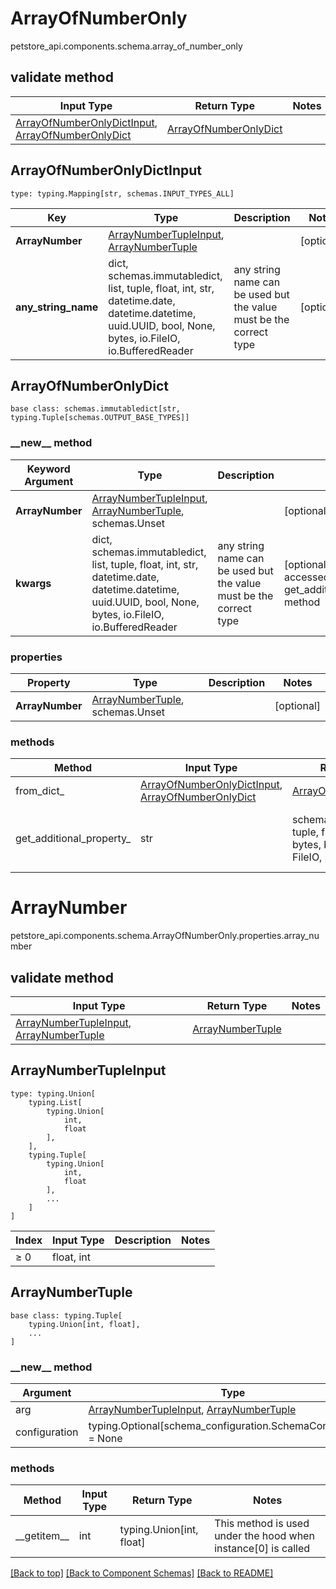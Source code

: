 # ArrayOfNumberOnly
petstore_api.components.schema.array_of_number_only

## validate method
Input Type | Return Type | Notes
------------ | ------------- | -------------
[ArrayOfNumberOnlyDictInput](#arrayofnumberonlydictinput), [ArrayOfNumberOnlyDict](#arrayofnumberonlydict) | [ArrayOfNumberOnlyDict](#arrayofnumberonlydict) |

## ArrayOfNumberOnlyDictInput
```
type: typing.Mapping[str, schemas.INPUT_TYPES_ALL]
```
Key | Type |  Description | Notes
------------ | ------------- | ------------- | -------------
**ArrayNumber** | [ArrayNumberTupleInput](#arraynumbertupleinput), [ArrayNumberTuple](#arraynumbertuple) |  | [optional]
**any_string_name** | dict, schemas.immutabledict, list, tuple, float, int, str, datetime.date, datetime.datetime, uuid.UUID, bool, None, bytes, io.FileIO, io.BufferedReader | any string name can be used but the value must be the correct type | [optional]

## ArrayOfNumberOnlyDict
```
base class: schemas.immutabledict[str, typing.Tuple[schemas.OUTPUT_BASE_TYPES]]

```
### &lowbar;&lowbar;new&lowbar;&lowbar; method
Keyword Argument | Type | Description | Notes
---------------- | ---- | ----------- | -----
**ArrayNumber** | [ArrayNumberTupleInput](#arraynumbertupleinput), [ArrayNumberTuple](#arraynumbertuple), schemas.Unset |  | [optional]
**kwargs** | dict, schemas.immutabledict, list, tuple, float, int, str, datetime.date, datetime.datetime, uuid.UUID, bool, None, bytes, io.FileIO, io.BufferedReader | any string name can be used but the value must be the correct type | [optional] typed value is accessed with the get_additional_property_ method

### properties
Property | Type | Description | Notes
-------- | ---- | ----------- | -----
**ArrayNumber** | [ArrayNumberTuple](#arraynumbertuple), schemas.Unset |  | [optional]

### methods
Method | Input Type | Return Type | Notes
------ | ---------- | ----------- | ------
from_dict_ | [ArrayOfNumberOnlyDictInput](#arrayofnumberonlydictinput), [ArrayOfNumberOnlyDict](#arrayofnumberonlydict) | [ArrayOfNumberOnlyDict](#arrayofnumberonlydict) | a constructor
get_additional_property_ | str | schemas.immutabledict, tuple, float, int, str, bytes, bool, None, FileIO, schemas.Unset | provides type safety for additional properties

# ArrayNumber
petstore_api.components.schema.ArrayOfNumberOnly.properties.array_number

## validate method
Input Type | Return Type | Notes
------------ | ------------- | -------------
[ArrayNumberTupleInput](#arraynumbertupleinput), [ArrayNumberTuple](#arraynumbertuple) | [ArrayNumberTuple](#arraynumbertuple) |

## ArrayNumberTupleInput
```
type: typing.Union[
    typing.List[
        typing.Union[
            int,
            float
        ],
    ],
    typing.Tuple[
        typing.Union[
            int,
            float
        ],
        ...
    ]
]
```
Index | Input Type | Description | Notes
------------- | ------------- | ------------- | -------------
≥ 0 | float, int |  |

## ArrayNumberTuple
```
base class: typing.Tuple[
    typing.Union[int, float],
    ...
]
```
### &lowbar;&lowbar;new&lowbar;&lowbar; method
Argument | Type
-------- | ------
arg      | [ArrayNumberTupleInput](#arraynumbertupleinput), [ArrayNumberTuple](#arraynumbertuple)
configuration | typing.Optional[schema_configuration.SchemaConfiguration] = None

### methods
Method | Input Type | Return Type | Notes
------ | ---------- | ----------- | ------
&lowbar;&lowbar;getitem&lowbar;&lowbar; | int | typing.Union[int, float] | This method is used under the hood when instance[0] is called

[[Back to top]](#top) [[Back to Component Schemas]](../../../README.md#Component-Schemas) [[Back to README]](../../../README.md)
